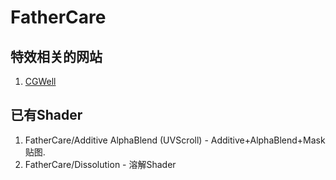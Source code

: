 # FatherCare
## 特效相关的网站
1. [CGWell](http://bbs.cgwell.com/)


## 已有Shader
1. FatherCare/Additive AlphaBlend (UVScroll) - Additive+AlphaBlend+Mask贴图.
2. FatherCare/Dissolution - 溶解Shader